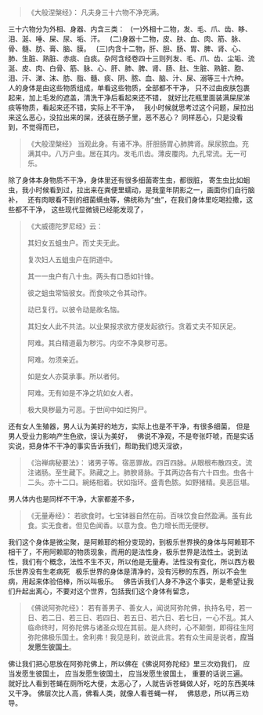 > 《大般涅槃经》：
> 凡夫身三十六物不净充满。

三十六物分为外相、身器、内含三类：
&nbsp;
(一)外相十二物，发、毛、爪、齿、眵、泪、涎、唾、屎、尿、垢、汗。
&nbsp;
(二)身器十二物，皮、肤、血、肉、筋、脉、骨、髓、肪、膏、脑、膜。
&nbsp;
(三)内含十二物，肝、胆、肠、胃、脾、肾、心、肺、生脏、熟脏、赤痰、白痰。杂阿含经卷四十三则列发、毛、爪、齿、尘垢、流涎、皮、肉、白骨、筋、脉、心、肝、肺、脾、肾、肠、肚、生脏、熟脏、胞、泪、汗、涕、沫、肪、脂、髓、痰、阴、脓、血、脑、汁、屎、溺等三十六种。
&nbsp;
人的身体是由这些物质组成，单看这些物质，全部都不干净，
只不过由皮肤包裹起来，加上毛发的遮盖，清洗干净后看起来还不错，
就好比花瓶里面装满屎尿涕痰等物质，看起来还不错，实际上不干净，
&nbsp;
我小时候就思考过这个问题，屎拉出来这么恶心，没拉出来的屎，还装在肠子里，恶不恶心？
同样恶心，只是没看到，不觉得而已，
&nbsp;
> ﻿《大般涅槃经》
> 当观此身。有诸不净。肝胆肠胃心肺脾肾。屎尿脓血。充满其中。八万户虫。居在其内。发毛爪齿。薄皮覆肉。九孔常流。无一可乐。

除了身体本身物质不干净，身体里还有很多细菌寄生虫，都很脏，
寄生虫比如蛔虫，我小时候看到过，拉出来在粪便里蠕动，是我童年阴影之一，画面你们自行脑补，
&nbsp;
还有肉眼看不到的细菌螨虫等，佛统称为“虫”，在我们身体里吃喝拉撒，这些都不干净，
这些现代显微镜已经能发现了，
&nbsp;
> 《大威德陀罗尼经》云：
> 
> 其妇女五蛆虫户。而丈夫无此。
> 
> 复次妇人五蛆虫户在阴道中。
> 
> 其一一虫户有八十虫。两头有口悉如针锋。
> 
> 彼之蛆虫常恼彼女。而食啖之令其动作。
> 
> 动已复行。以彼令动是故名恼。
> 
> 其妇女人此不共法。以业果报求欲方便发起欲行。贪着丈夫不知厌足。
> 
> 阿难。其白精道最为秽污。内空不净臭秽可恶。
> 
> 阿难。勿须亲近。
> 
> 如是女人亦莫承事。所以者何。
> 
> 阿难。无有如是不净之坑如女人者。
> 
> 极大臭秽最为可恶。于世间中如烂狗尸。

还有女人生殖器，男人认为美好的地方，实际上也是不干净，有很多细菌，
但是男人受业力影响产生色欲，误认为美好，
&nbsp;
佛说不净观，不是夸张吓唬，而是实话实说，把身体不干净的事实告诉我们，帮助我们熄灭淫欲，
&nbsp;
> 《治禅病秘要法》：
> 诸男子等。宿恶罪故。四百四脉。从眼根布散四支。流注诸肠。至生藏下。熟藏之上。肺腴肾脉。于其两边各有六十四虫。虫各十二头。亦十二口。綩绻相着。状如指环。盛青色脓。如野猪精。臭恶叵堪。

男人体内也是同样不干净，大家都差不多，
&nbsp;
> 《无量寿经》：
> 若欲食时。七宝钵器自然在前。百味饮食自然盈满。虽有此食。实无食者。但见色闻香。以意为食。色力增长而无便秽。

我们这个身体是微尘聚，是阿赖耶的相分变现的，到极乐世界换的身体与阿赖耶不相干了，不用阿赖耶的物质现象，而用的是法性身，极乐世界是法性土。说到法性，我们有个概念，法性不生不灭，所以他是无量寿。法性没有变化，所以西方极乐世界没有生老病死
&nbsp;
极乐世界的身体是清净的，没有污秽的东西，所以不会生病，用起来体验倍棒，所以叫极乐。
&nbsp;
佛告诉我们人身不净这个事实，是希望让我们升起出离心，不要对这个世界，包括我们这个身体有留念，
&nbsp;
> 《佛说阿弥陀经》：
> 若有善男子、善女人，闻说阿弥陀佛，执持名号，若一日、若二日、若三日、若四日、若五日、若六日、若七日，一心不乱。其人临命终时，阿弥陀佛与诸圣众现在其前。是人终时，心不颠倒，即得往生阿弥陀佛极乐国土。舍利弗！我见是利，故说此言。若有众生闻是说者，**应当发愿生彼国土**。

佛让我们把心思放在阿弥陀佛上，所以佛在《佛说阿弥陀经》里三次劝我们，
应当发愿生彼国土，
应当发愿生彼国土，
应当发愿生彼国土，
重要的话说三遍。
&nbsp;
就好比人看到苍蝇在厕所吃大便，太恶心了，人就告诉苍蝇做人好，吃的东西美味又干净。
佛层次比人高，佛看人类，就像人看苍蝇一样，
&nbsp;
佛慈悲，所以再三劝导。
